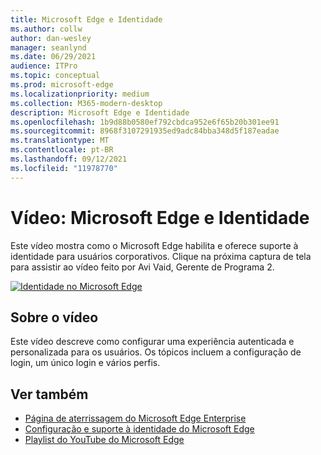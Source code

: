 ```yaml
---
title: Microsoft Edge e Identidade
ms.author: collw
author: dan-wesley
manager: seanlynd
ms.date: 06/29/2021
audience: ITPro
ms.topic: conceptual
ms.prod: microsoft-edge
ms.localizationpriority: medium
ms.collection: M365-modern-desktop
description: Microsoft Edge e Identidade
ms.openlocfilehash: 1b9d88b0580ef792cbdca952e6f65b20b301ee91
ms.sourcegitcommit: 8968f3107291935ed9adc84bba348d5f187eadae
ms.translationtype: MT
ms.contentlocale: pt-BR
ms.lasthandoff: 09/12/2021
ms.locfileid: "11978770"
---
```

# <a name="video-microsoft-edge-and-identity"></a>Vídeo: Microsoft Edge e Identidade

Este vídeo mostra como o Microsoft Edge habilita e oferece suporte à identidade para usuários corporativos. Clique na próxima captura de tela para assistir ao vídeo feito por Avi Vaid, Gerente de Programa 2.

[![Identidade no Microsoft Edge](media/microsoft-edge-video-identity/0.png)](http://www.youtube.com/watch?v=8lRUKhR7ipA "Identity in Microsoft Edge")

## <a name="about-the-video"></a>Sobre o vídeo

Este vídeo descreve como configurar uma experiência autenticada e personalizada para os usuários. Os tópicos incluem a configuração de login, um único login e vários perfis.

## <a name="see-also"></a>Ver também

- [Página de aterrissagem do Microsoft Edge Enterprise](https://aka.ms/EdgeEnterprise)
- [Configuração e suporte à identidade do Microsoft Edge](microsoft-edge-security-identity.md)
- [Playlist do YouTube do Microsoft Edge](https://www.youtube.com/playlist?list=PLXtHYVsvn_b-uXh1tMeYpT-0iD8tD3tFy)
